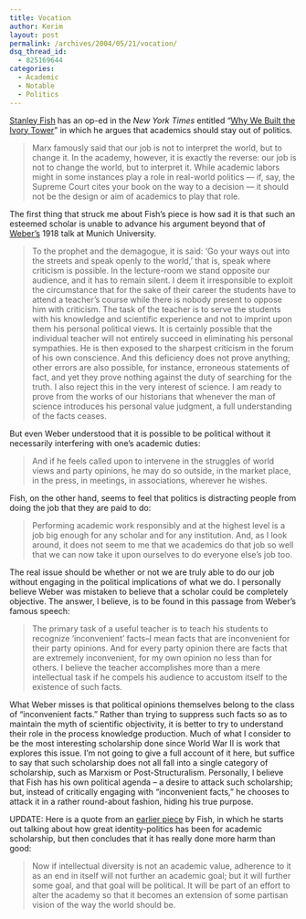 ```yaml
---
title: Vocation
author: Kerim
layout: post
permalink: /archives/2004/05/21/vocation/
dsq_thread_id:
  - 825169644
categories:
  - Academic
  - Notable
  - Politics
---
```

<a href="http://www.mv.helsinki.fi/home/kniemela/fish.htm" onclick="_gaq.push(['_trackEvent', 'outbound-article', 'http://www.mv.helsinki.fi/home/kniemela/fish.htm', 'Stanley Fish']);" >Stanley Fish</a> has an op-ed in the *New York Times* entitled &#8220;<a href="http://www.nytimes.com/2004/05/21/opinion/21FISH.html?ex=1400472000&#038;en=594d2ef58bca1cca&#038;ei=5007&#038;partner=USERLAND" onclick="_gaq.push(['_trackEvent', 'outbound-article', 'http://www.nytimes.com/2004/05/21/opinion/21FISH.html?ex=1400472000&en=594d2ef58bca1cca&ei=5007&partner=USERLAND', 'Why We Built the Ivory Tower']);" >Why We Built the Ivory Tower</a>&#8221; in which he argues that academics should stay out of politics.

> Marx famously said that our job is not to interpret the world, but to change it. In the academy, however, it is exactly the reverse: our job is not to change the world, but to interpret it. While academic labors might in some instances play a role in real-world politics — if, say, the Supreme Court cites your book on the way to a decision — it should not be the design or aim of academics to play that role.

The first thing that struck me about Fish&#8217;s piece is how sad it is that such an esteemed scholar is unable to advance his argument beyond that of <a href="http://www2.pfeiffer.edu/~lridener/DSS/Weber/scivoc.html" onclick="_gaq.push(['_trackEvent', 'outbound-article', 'http://www2.pfeiffer.edu/~lridener/DSS/Weber/scivoc.html', 'Weber&#8217;s']);" >Weber&#8217;s</a> 1918 talk at Munich University.

> To the prophet and the demagogue, it is said: &#8216;Go your ways out into the streets and speak openly to the world,&#8217; that is, speak where criticism is possible. In the lecture-room we stand opposite our audience, and it has to remain silent. I deem it irresponsible to exploit the circumstance that for the sake of their career the students have to attend a teacher&#8217;s course while there is nobody present to oppose him with criticism. The task of the teacher is to serve the students with his knowledge and scientific experience and not to imprint upon them his personal political views. It is certainly possible that the individual teacher will not entirely succeed in eliminating his personal sympathies. He is then exposed to the sharpest criticism in the forum of his own conscience. And this deficiency does not prove anything; other errors are also possible, for instance, erroneous statements of fact, and yet they prove nothing against the duty of searching for the truth. I also reject this in the very interest of science. I am ready to prove from the works of our historians that whenever the man of science introduces his personal value judgment, a full understanding of the facts ceases.

But even Weber understood that it is possible to be political without it necessarily interfering with one&#8217;s academic duties:

> And if he feels called upon to intervene in the struggles of world views and party opinions, he may do so outside, in the market place, in the press, in meetings, in associations, wherever he wishes.

Fish, on the other hand, seems to feel that politics is distracting people from doing the job that they are paid to do:

> Performing academic work responsibly and at the highest level is a job big enough for any scholar and for any institution. And, as I look around, it does not seem to me that we academics do that job so well that we can now take it upon ourselves to do everyone else&#8217;s job too.

The real issue should be whether or not we are truly able to do our job without engaging in the political implications of what we do. I personally believe Weber was mistaken to believe that a scholar could be completely objective. The answer, I believe, is to be found in this passage from Weber&#8217;s famous speech:

> The primary task of a useful teacher is to teach his students to recognize &#8216;inconvenient&#8217; facts&#8211;I mean facts that are inconvenient for their party opinions. And for every party opinion there are facts that are extremely inconvenient, for my own opinion no less than for others. I believe the teacher accomplishes more than a mere intellectual task if he compels his audience to accustom itself to the existence of such facts.

What Weber misses is that political opinions themselves belong to the class of &#8220;inconvenient facts.&#8221; Rather than trying to suppress such facts so as to maintain the myth of scientific objectivity, it is better to try to understand their role in the process knowledge production. Much of what I consider to be the most interesting scholarship done since World War II is work that explores this issue. I&#8217;m not going to give a full account of it here, but suffice to say that such scholarship does not all fall into a single category of scholarship, such as Marxism or Post-Structuralism. Personally, I believe that Fish has his own political agenda &#8211; a desire to attack such scholarship; but, instead of critically engaging with &#8220;inconvenient facts,&#8221; he chooses to attack it in a rather round-about fashion, hiding his true purpose.

UPDATE: Here is a quote from an <a href="http://chronicle.com/free/v50/i23/23b01301.htm" onclick="_gaq.push(['_trackEvent', 'outbound-article', 'http://chronicle.com/free/v50/i23/23b01301.htm', 'earlier piece']);" >earlier piece</a> by Fish, in which he starts out talking about how great identity-politics has been for academic scholarship, but then concludes that it has really done more harm than good:

> Now if intellectual diversity is not an academic value, adherence to it as an end in itself will not further an academic goal; but it will further some goal, and that goal will be political. It will be part of an effort to alter the academy so that it becomes an extension of some partisan vision of the way the world should be.

